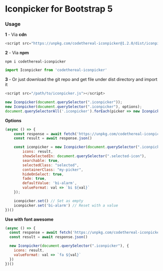 # Iconpicker for Bootstrap 5

### Usage

**1** - Via **cdn**

```js
<script src="https://unpkg.com/codethereal-iconpicker@1.2.0/dist/iconpicker.js"></script>
```

**2** - Via **npm**

```
npm i codethereal-iconpicker
```

```js
import Iconpicker from 'codethereal-iconpicker'
```

**3** - Or just download the git repo and get file under dist directory and import it

```js
<script src="/path/to/iconpicker.js"></script>
```


```js
new Iconpicker(document.querySelector(".iconpicker"));
new Iconpicker(document.querySelector(".iconpicker"), options);
document.querySelectorAll('.iconpicker').forEach(picker => new Iconpicker(picker))
```


**Options**
```js
(async () => {
    const response = await fetch('https://unpkg.com/codethereal-iconpicker@1.2.1/dist/iconsets/bootstrap5.json')
    const result = await response.json()

    const iconpicker = new Iconpicker(document.querySelector(".iconpicker"), {
        icons: result,
        showSelectedIn: document.querySelector(".selected-icon"),
        searchable: true,
        selectedClass: "selected",
        containerClass: "my-picker",
        hideOnSelect: true,
        fade: true,
        defaultValue: 'bi-alarm',
        valueFormat: val => `bi ${val}`
    });

    iconpicker.set() // Set as empty
    iconpicker.set('bi-alarm') // Reset with a value
})()
```

**Use with font awesome**
```js
(async () => {
  const response = await fetch('https://unpkg.com/codethereal-iconpicker@1.2.1/dist/iconsets/fontawesome4.json')
  const result = await response.json()

  new Iconpicker(document.querySelector(".iconpicker"), {
    icons: result,
    valueFormat: val => `fa ${val}`
  })
})()
```
